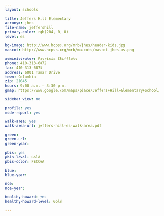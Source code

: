 ```yaml
---
layout: schools

title: Jeffers Hill Elementary
acronym: jhes
file-name: jeffershill
primary-color: rgb(204, 0, 0)
level: es

bg-image: http://www.hcpss.org/mrb/jhes/header-kids.jpg
mascot: http://www.hcpss.org/mrb/mascots/mascot-jhes-xs.png

administrator: Patricia Shifflett
phone: 410-313-6872
fax: 410-313-6875
address: 6001 Tamar Drive
town: Columbia
zip: 21045
hours: 9:00 a.m. – 3:30 p.m.
gmap: https://www.google.com/maps/place/Jeffers+Hill+Elementary+School/@39.2054858,-76.8284834,17z/data=!3m1!4b1!4m2!3m1!1s0x89b7dfd8afdbd3e3:0x1fc082d03a6b38e4?hl=en

sidebar_view: no

profile: yes
msde-report: yes 

walk-area: yes
walk-area-url: jeffers-hill-es-walk-area.pdf

green:
green-url:
green-year:

pbis: yes
pbis-level: Gold
pbis-color: FECC6A

blue: 
blue-year:

nce:
nce-year:

healthy-howard: yes
healthy-howard-level: Gold

---
```

